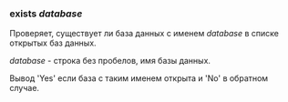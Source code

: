 ### **exists** *database*  
Проверяет, существует ли база данных с именем *database* в списке открытых
баз данных.
  
*database* - строка без пробелов, имя базы данных.  
  
Вывод 'Yes' если база с таким именем открыта и 'No' в обратном случае.